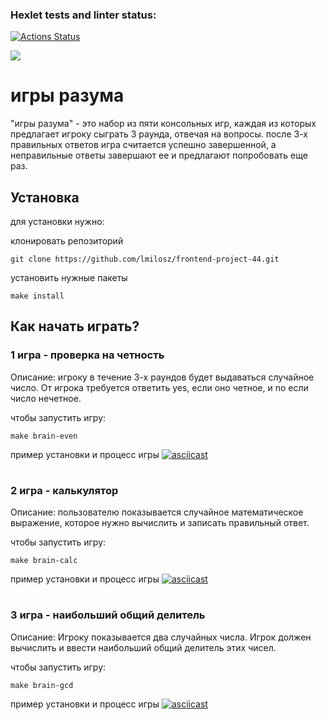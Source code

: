 ### Hexlet tests and linter status:
[![Actions Status](https://github.com/lmilosz/frontend-project-44/workflows/hexlet-check/badge.svg)](https://github.com/lmilosz/frontend-project-44/actions)

<a href="https://codeclimate.com/github/lmilosz/frontend-project-44/maintainability"><img src="https://api.codeclimate.com/v1/badges/e5a92c15032978165fba/maintainability" /></a>

# игры разума 
"игры разума" - это набор из пяти консольных игр, каждая из которых предлагает игроку сыграть 3 раунда, отвечая на вопросы. после 3-х правильных ответов игра считается успешно завершенной, а неправильные ответы завершают ее и предлагают попробовать еще раз.
## Установка
для установки нужно: 

клонировать репозиторий
```
git clone https://github.com/lmilosz/frontend-project-44.git
```
установить нужные пакеты
```
make install
```


## Как начать играть?

### 1 игра - проверка на четность
Описание: 
игроку в течение 3-х раундов будет выдаваться случайное число. От игрока требуется ответить yes, если оно четное, и no если число нечетное.

чтобы запустить игру:
```
make brain-even
```
пример установки и процесс игры
[![asciicast](https://asciinema.org/a/KZkvqd864nG5MDnHNbtm6CT7j.svg)](https://asciinema.org/a/KZkvqd864nG5MDnHNbtm6CT7j)
#
### 2 игра - калькулятор
Описание: 
пользователю показывается случайное математическое выражение, которое нужно вычислить и записать правильный ответ.

чтобы запустить игру:
```
make brain-calc
```
пример установки и процесс игры
[![asciicast](https://asciinema.org/a/902wisrEHb6nToRQpppHSpen1.svg)](https://asciinema.org/a/902wisrEHb6nToRQpppHSpen1)
#
### 3 игра - наибольший общий делитель
Описание: 
Игроку показывается два случайных числа. Игрок должен вычислить и ввести наибольший общий делитель этих чисел.

чтобы запустить игру:
```
make brain-gcd
```
пример установки и процесс игры
[![asciicast](https://asciinema.org/a/YOwee4iNO53lSgko9Fe45rQPj.svg)](https://asciinema.org/a/YOwee4iNO53lSgko9Fe45rQPj)